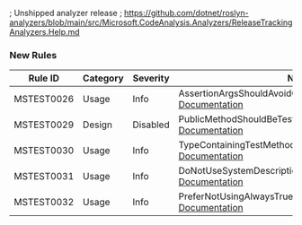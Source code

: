 ﻿; Unshipped analyzer release
; https://github.com/dotnet/roslyn-analyzers/blob/main/src/Microsoft.CodeAnalysis.Analyzers/ReleaseTrackingAnalyzers.Help.md

### New Rules

Rule ID | Category | Severity | Notes
--------|----------|----------|-------
MSTEST0026 | Usage | Info | AssertionArgsShouldAvoidConditionalAccessRuleId, [Documentation](https://learn.microsoft.com/dotnet/core/testing/mstest-analyzers/mstest0026)
MSTEST0029 | Design | Disabled | PublicMethodShouldBeTestMethodAnalyzer, [Documentation](https://learn.microsoft.com/dotnet/core/testing/mstest-analyzers/mstest0029)
MSTEST0030 | Usage | Info | TypeContainingTestMethodShouldBeATestClassAnalyzer, [Documentation](https://learn.microsoft.com/dotnet/core/testing/mstest-analyzers/mstest0030)
MSTEST0031 | Usage | Info | DoNotUseSystemDescriptionAttributeAnalyzer, [Documentation](https://learn.microsoft.com/dotnet/core/testing/mstest-analyzers/mstest0031)
MSTEST0032 | Usage | Info | PreferNotUsingAlwaysTrueConditionsAnalyzer, [Documentation](https://learn.microsoft.com/dotnet/core/testing/mstest-analyzers/mstest0032)
